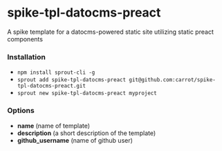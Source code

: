# spike-tpl-datocms-preact

A spike template for a datocms-powered static site utilizing static preact components

### Installation

- `npm install sprout-cli -g`
- `sprout add spike-tpl-datocms-preact git@github.com:carrot/spike-tpl-datocms-preact.git`
- `sprout new spike-tpl-datocms-preact myproject `

### Options

- **name** (name of template)
- **description** (a short description of the template)
- **github_username** (name of github user)
